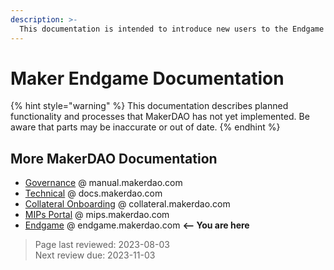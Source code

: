 ```yaml
---
description: >-
  This documentation is intended to introduce new users to the Endgame Plan and to serve as reference material for more advanced users.
---
```


# Maker Endgame Documentation

{% hint style="warning" %}
This documentation describes planned functionality and processes that MakerDAO has not yet implemented. Be aware that parts may be inaccurate or out of date.
{% endhint %}

## More MakerDAO Documentation
* [Governance](https://manual.makerdao.com/) @ manual.makerdao.com
* [Technical](https://docs.makerdao.com/) @ docs.makerdao.com
* [Collateral Onboarding](https://collateral.makerdao.com/) @ collateral.makerdao.com
* [MIPs Portal](https://mips.makerdao.com/) @ mips.makerdao.com
* [Endgame](https://endgame.makerdao.com/) @ endgame.makerdao.com **<-- You are here**

>Page last reviewed: 2023-08-03    
>Next review due: 2023-11-03    


